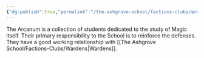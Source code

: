 ```yaml
---
{"dg-publish":true,"permalink":"/the-ashgrove-school/factions-clubs/arcanum/"}
---
```


The Arcanum is a collection of students dedicated to the study of Magic itself. Their primary responsibility to the School is to reinforce the defenses. They have a good working relationship with [[The Ashgrove School/Factions-Clubs/Wardens\|Wardens]].